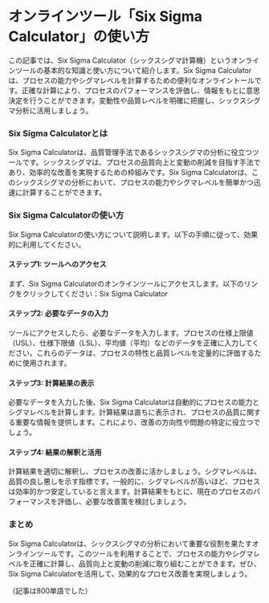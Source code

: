 オンラインツール「Six Sigma Calculator」の使い方
==================================

この記事では、Six Sigma Calculator（シックスシグマ計算機）というオンラインツールの基本的な知識と使い方について紹介します。Six Sigma Calculatorは、プロセスの能力やシグマレベルを計算するための便利なオンライントールです。正確な計算により、プロセスのパフォーマンスを評価し、情報をもとに意思決定を行うことができます。変動性や品質レベルを明確に把握し、シックスシグマ分析に活用しましょう。

### Six Sigma Calculatorとは

Six Sigma Calculatorは、品質管理手法であるシックスシグマの分析に役立つツールです。シックスシグマは、プロセスの品質向上と変動の削減を目指す手法であり、効率的な改善を実現するための枠組みです。Six Sigma Calculatorは、このシックスシグマの分析において、プロセスの能力やシグマレベルを簡単かつ迅速に計算することができます。

### Six Sigma Calculatorの使い方

Six Sigma Calculatorの使い方について説明します。以下の手順に従って、効果的に利用してください。

#### ステップ1: ツールへのアクセス

まず、Six Sigma Calculatorのオンラインツールにアクセスします。以下のリンクをクリックしてください：Six Sigma Calculator

#### ステップ2: 必要なデータの入力

ツールにアクセスしたら、必要なデータを入力します。プロセスの仕様上限値（USL）、仕様下限値（LSL）、平均値（平均）などのデータを正確に入力してください。これらのデータは、プロセスの特性と品質レベルを定量的に評価するために使用されます。

#### ステップ3: 計算結果の表示

必要なデータを入力した後、Six Sigma Calculatorは自動的にプロセスの能力とシグマレベルを計算します。計算結果は直ちに表示され、プロセスの品質に関する重要な情報を提供します。これにより、改善の方向性や問題の特定に役立つでしょう。

#### ステップ4: 結果の解釈と活用

計算結果を適切に解釈し、プロセスの改善に活かしましょう。シグマレベルは、品質の良し悪しを示す指標です。一般的に、シグマレベルが高いほど、プロセスは効率的かつ安定していると言えます。計算結果をもとに、現在のプロセスのパフォーマンスを評価し、必要な改善策を検討しましょう。

### まとめ

Six Sigma Calculatorは、シックスシグマの分析において重要な役割を果たすオンラインツールです。このツールを利用することで、プロセスの能力やシグマレベルを正確に計算し、品質向上と変動の削減に取り組むことができます。ぜひ、Six Sigma Calculatorを活用して、効果的なプロセス改善を実現しましょう。

（記事は800単語でした）